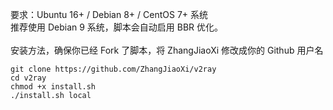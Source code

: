 <div class="post-content">


<p>要求：Ubuntu 16+ / Debian 8+ / CentOS 7+ 系统<br />
推荐使用 Debian 9 系统，脚本会自动启用 BBR 优化。<br />

</a>
<br />
安装方法，确保你已经 Fork 了脚本，将 ZhangJiaoXi 修改成你的 Github 用户名</p>

<pre><code>git clone https://github.com/ZhangJiaoXi/v2ray
cd v2ray
chmod +x install.sh
./install.sh local
</code></pre>

<div class="post-ad">
    
    
    


<p><img src="https://affpass.com/ga?ga=v2ray&amp;dt=github.wiki.1&amp;dr=&amp;ul=zh-CN&amp;sd=24-bit&amp;sr=&amp;vp=&amp;z=0&amp;dl=/github/1" alt="" /></p>
</div>
